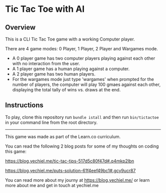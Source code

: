 # Tic Tac Toe with AI


## Overview

This is a CLI Tic Tac Toe game with a working Computer player.

There are 4 game modes: 0 Player, 1 Player, 2 Player and Wargames mode.

  - A 0 player game has two computer players playing against each other with no interaction from the user.
  - A 1 player game has a human playing against a computer.
  - A 2 player game has two human players.
  - For the wargames mode just type 'wargames' when prompted for the number of players, the computer will play 100 gmaes against each other, displaying the total tally of wins vs. draws at the end.

## Instructions

To play, clone this repository run `bundle istall` and then run `bin/tictactoe` in your command line from the root directory.

------------

This game was made as part of the Learn.co curriculum. 

You can read the following 2 blog posts for some of my thoughts on coding this game:

https://blog.yechiel.me/tic-tac-tips-517d5c80f47d#.q4mkp2lbn

https://blog.yechiel.me/puts-solution-61f4eef49bc1#.gcy9ucr87

You can read more about my journy at https://blog.yechiel.me/ or learn more about me and get in touch at yechiel.me
